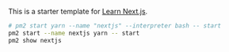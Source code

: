 This is a starter template for [Learn Next.js](https://nextjs.org/learn).


```sh
# pm2 start yarn --name "nextjs" --interpreter bash -- start
pm2 start --name nextjs yarn -- start
pm2 show nextjs
```